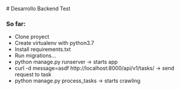 # Desarrollo Backend Test

### So far:

* Clone proyect
* Create virtualenv with python3.7
* Install requirements.txt
* Run migrations...
* python manage.py runserver -> starts app
* curl -d message=asdf http://localhost:8000/api/v1/tasks/ -> send request to task
* python manage.py process_tasks -> starts crawling